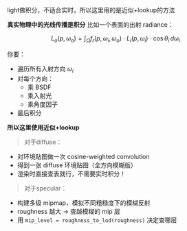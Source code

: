 

light做积分，不适合实时，所以这里用的是近似+lookup的方法

**真实物理中的光线传播是积分**
比如一个表面的出射 radiance：

$$
L_o(p, \omega_o) = \int_{\Omega} f_r(p, \omega_i, \omega_o) \cdot L_i(p, \omega_i) \cdot \cos\theta_i \, d\omega_i
$$

你要：

* 遍历所有入射方向 $\omega_i$
* 对每个方向：
  * 乘 BSDF
  * 乘入射光
  * 乘角度因子
* 最后积分

**所以这里使用近似+lookup**
> 对于diffuse：
* 对环境贴图做一次 cosine-weighted convolution
* 得到一张 diffuse 环境贴图（全方向模糊版）
* 渲染时直接查表就行，不需要实时积分！

> 对于specular：
* 构建多级 mipmap，模拟不同粗糙度下的模糊反射
* roughness 越大 → 查越模糊的 mip 层
* 用 `mip_level = roughness_to_lod(roughness)` 决定查哪层
